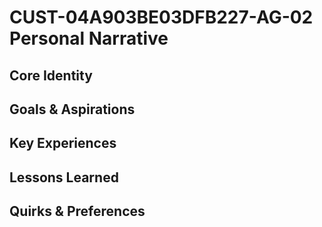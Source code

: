 # CUST-04A903BE03DFB227-AG-02 Personal Narrative

## Core Identity

## Goals & Aspirations

## Key Experiences

## Lessons Learned

## Quirks & Preferences

